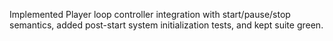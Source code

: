 Implemented Player loop controller integration with start/pause/stop semantics, added post-start system initialization tests, and kept suite green.